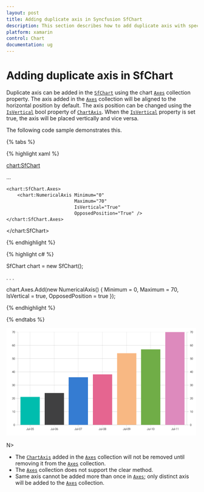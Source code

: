 ```yaml
---
layout: post
title: Adding duplicate axis in Syncfusion SfChart
description: This section describes how to add duplicate axis with specified range in the Xamarin.Forms SfChart control.
platform: xamarin
control: Chart
documentation: ug
---
```


# Adding duplicate axis in SfChart

Duplicate axis can be added in the [`SfChart`](https://help.syncfusion.com/cr/xamarin/Syncfusion.SfChart.XForms.SfChart.html) using the chart [`Axes`](https://help.syncfusion.com/cr/xamarin/Syncfusion.SfChart.XForms.SfChart.html#Syncfusion_SfChart_XForms_SfChart_Axes) collection property. The axis added in the [`Axes`](https://help.syncfusion.com/cr/xamarin/Syncfusion.SfChart.XForms.SfChart.html#Syncfusion_SfChart_XForms_SfChart_Axes) collection will be aligned to the horizontal position by default. The axis position can be changed using the [`IsVertical`](https://help.syncfusion.com/cr/xamarin/Syncfusion.SfChart.XForms.ChartAxis.html#Syncfusion_SfChart_XForms_ChartAxis_IsVertical) bool property of [`ChartAxis`](https://help.syncfusion.com/cr/xamarin/Syncfusion.SfChart.XForms.ChartAxis.html). When the [`IsVertical`](https://help.syncfusion.com/cr/xamarin/Syncfusion.SfChart.XForms.ChartAxis.html#Syncfusion_SfChart_XForms_ChartAxis_IsVertical) property is set true, the axis will be placed vertically and vice versa.

The following code sample demonstrates this.

{% tabs %} 

{% highlight xaml %}

<chart:SfChart>

...

    <chart:SfChart.Axes>
        <chart:NumericalAxis Minimum="0" 
                             Maximum="70" 
                             IsVertical="True" 
                             OpposedPosition="True" />
    </chart:SfChart.Axes>

</chart:SfChart>

{% endhighlight %}

{% highlight c# %}

SfChart chart = new SfChart();

. . .

chart.Axes.Add(new NumericalAxis()
{
    Minimum = 0,
    Maximum = 70,
    IsVertical = true,
    OpposedPosition = true
});

{% endhighlight  %}

{% endtabs %}

![Duplicate axis support in Xamarin.Forms Chart](images/duplicate_axis.png)

N> 
- The [`ChartAxis`](https://help.syncfusion.com/cr/xamarin/Syncfusion.SfChart.XForms.ChartAxis.html) added in the [`Axes`](https://help.syncfusion.com/cr/xamarin/Syncfusion.SfChart.XForms.SfChart.html#Syncfusion_SfChart_XForms_SfChart_Axes) collection will not be removed until removing it from the [`Axes`](https://help.syncfusion.com/cr/xamarin/Syncfusion.SfChart.XForms.SfChart.html#Syncfusion_SfChart_XForms_SfChart_Axes) collection. 
- The [`Axes`](https://help.syncfusion.com/cr/xamarin/Syncfusion.SfChart.XForms.SfChart.html#Syncfusion_SfChart_XForms_SfChart_Axes) collection does not support the clear method. 
- Same axis cannot be added more than once in [`Axes`](https://help.syncfusion.com/cr/xamarin/Syncfusion.SfChart.XForms.SfChart.html#Syncfusion_SfChart_XForms_SfChart_Axes); only distinct axis will be added to the [`Axes`](https://help.syncfusion.com/cr/xamarin/Syncfusion.SfChart.XForms.SfChart.html#Syncfusion_SfChart_XForms_SfChart_Axes) collection.
